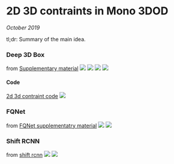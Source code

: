 # 2D 3D contraints in Mono 3DOD

_October 2019_

tl;dr: Summary of the main idea.

### Deep 3D Box
from [Supplementary material](https://cs.gmu.edu/~amousavi/papers/3D-Deepbox-Supplementary.pdf)
![](../assets/images/2d3d_deep3dbox_1.png)
![](../assets/images/2d3d_deep3dbox_2.png)
![](../assets/images/2d3d_deep3dbox.png)
![](../assets/images/2d3d_deep3dbox_equivalency.png)

#### Code 
[2d 3d contraint code](https://github.com/lzccccc/3d-bounding-box-estimation-for-autonomous-driving/blob/master/utils/correspondece_constraint.py)
![](../assets/images/2d3d_deep3dbox_code.png)


### FQNet
from [FQNet supplementatry material](https://arxiv.org/pdf/1904.12681.pdf)
![](../assets/images/2d3d_fqnet_1.png)
![](../assets/images/2d3d_fqnet_2.png)

### Shift RCNN
from [shift rcnn](https://arxiv.org/pdf/1905.09970.pdf)
![](../assets/images/2d3d_shift_rcnn_1.png)
![](../assets/images/2d3d_shift_rcnn_2.png)